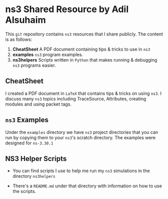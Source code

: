 # ns3 Shared Resource by Adil Alsuhaim
This `git` repository contains `ns3` resources that I share publicly. The content is as follows:

1. **CheatSheet** A PDF document containing tips & tricks to use in `ns3`
2. **examples** `ns3` program examples.
3. **ns3helpers** Scripts written in `Python` that makes running & debugging `ns3` programs easier.

## CheatSheet
I created a PDF document in `LaTeX` that contains tips & tricks on using `ns3`. I discuss many `ns3` topics including TraceSource, Attributes, creating modules and using packet tags. 

## `ns3` Examples
Under the `examples` directory we have `ns3` project directories that you can run by copying them to your `ns3`'s scratch directory. The examples were designed for `ns-3.30.1`

## NS3 Helper Scripts
* You can find scripts I use to help me run my `ns3` simulations in the directory `ns3helpers`

* There's a `README.md` under that directory with information on how to use the scripts.


